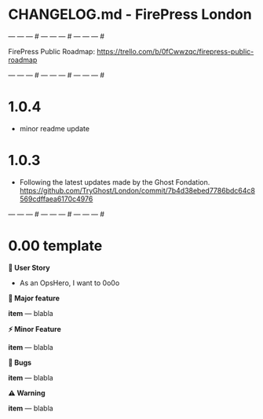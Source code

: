 # CHANGELOG.md - FirePress London

— — — # — — — # — — — # 

FirePress Public Roadmap:
https://trello.com/b/0fCwwzqc/firepress-public-roadmap

— — — # — — — # — — — # 

# 1.0.4

- minor readme update

# 1.0.3

- Following the latest updates made by the Ghost Fondation. 
https://github.com/TryGhost/London/commit/7b4d38ebed7786bdc64c8569cdffaea6170c4976

— — — # — — — # — — — # 

# 0.00 template

**🎨 User Story**
- As an OpsHero, I want to 0o0o

**🚀 Major feature**

**item** — blabla

**⚡️ Minor Feature**

**item** — blabla

**🐛 Bugs**

**item** — blabla

**⚠️ Warning**

**item** — blabla

